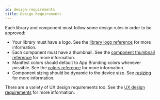 ```yaml
---
id: design-requirements
title: Design Requirements
---
```


Each library and component must follow some design rules in order to be approved:

- Your library must have a logo. See the [library logo reference](/component-standards/component-listing/logo) for more information.
- Each component must have a thumbnail. See the [component thumbnail reference](/component-standards/component-listing/thumbnail) for more information.
- Manifest colors should default to App Branding colors whenever possible. See the [colors reference](/docs/design/colors-branding) for more information.
- Component sizing should be dynamic to the device size. See [resizing](resizing) for more information.

There are a variety of UX design requirements too. See the [UX design requirements](/component-standards/configuration/manifest-json) for more information.

